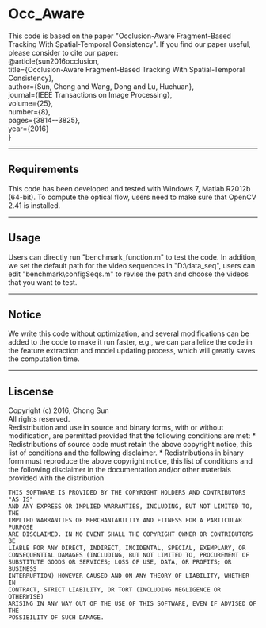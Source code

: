 # Occ_Aware
This code is based on the paper "Occlusion-Aware Fragment-Based Tracking With Spatial-Temporal Consistency". If you find our paper useful, please consider to cite our paper:   
@article{sun2016occlusion,  
  title={Occlusion-Aware Fragment-Based Tracking With Spatial-Temporal Consistency},  
  author={Sun, Chong and Wang, Dong and Lu, Huchuan},  
  journal={IEEE Transactions on Image Processing},  
  volume={25},  
  number={8},  
  pages={3814--3825},  
  year={2016}  
}  

------------
Requirements
------------
This code has been developed and tested with Windows 7, Matlab R2012b (64-bit). To compute the optical flow, users need to make sure that OpenCV 2.41 is installed. 

-----
Usage
-----
Users can directly run "benchmark_function.m" to test the code. In addition, we set the default path for the video sequences in "D:\data_seq\", users can edit "benchmark\configSeqs.m" to revise the path and choose the videos that you want to test. 

-----
Notice
-----
We write this code without optimization, and several modifications can be added to the code to make it run faster, e.g., we can parallelize the code in the feature extraction and model updating process, which will greatly saves the computation time.

-----
Liscense
-----
Copyright (c) 2016, Chong Sun  
All rights reserved.  
Redistribution and use in source and binary forms, with or without modification, are 
    permitted provided that the following conditions are met:
        * Redistributions of source code must retain the above copyright 
          notice, this list of conditions and the following disclaimer.
        * Redistributions in binary form must reproduce the above copyright 
          notice, this list of conditions and the following disclaimer in 
          the documentation and/or other materials provided with the distribution

    THIS SOFTWARE IS PROVIDED BY THE COPYRIGHT HOLDERS AND CONTRIBUTORS "AS IS" 
    AND ANY EXPRESS OR IMPLIED WARRANTIES, INCLUDING, BUT NOT LIMITED TO, THE 
    IMPLIED WARRANTIES OF MERCHANTABILITY AND FITNESS FOR A PARTICULAR PURPOSE 
    ARE DISCLAIMED. IN NO EVENT SHALL THE COPYRIGHT OWNER OR CONTRIBUTORS BE    
    LIABLE FOR ANY DIRECT, INDIRECT, INCIDENTAL, SPECIAL, EXEMPLARY, OR 
    CONSEQUENTIAL DAMAGES (INCLUDING, BUT NOT LIMITED TO, PROCUREMENT OF 
    SUBSTITUTE GOODS OR SERVICES; LOSS OF USE, DATA, OR PROFITS; OR BUSINESS 
    INTERRUPTION) HOWEVER CAUSED AND ON ANY THEORY OF LIABILITY, WHETHER IN 
    CONTRACT, STRICT LIABILITY, OR TORT (INCLUDING NEGLIGENCE OR OTHERWISE) 
    ARISING IN ANY WAY OUT OF THE USE OF THIS SOFTWARE, EVEN IF ADVISED OF THE 
    POSSIBILITY OF SUCH DAMAGE.
